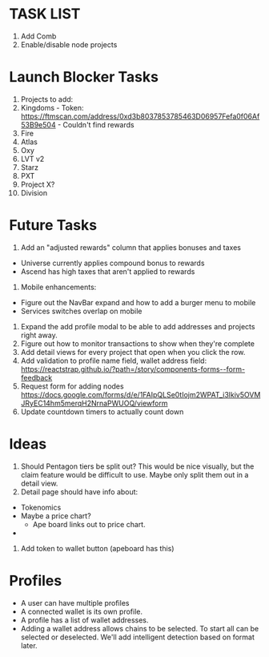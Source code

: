 # TASK LIST
1. Add Comb
1. Enable/disable node projects

# Launch Blocker Tasks
1. Projects to add:
  1. Kingdoms
    - Token: https://ftmscan.com/address/0xd3b8037853785463D06957Fefa0f06Af53B9e504
    - Couldn't find rewards
  1. Fire
  1. Atlas
  1. Oxy
  1. LVT v2
  1. Starz
  1. PXT
  1. Project X?
  1. Division

# Future Tasks
1. Add an "adjusted rewards" column that applies bonuses and taxes
  - Universe currently applies compound bonus to rewards
  - Ascend has high taxes that aren't applied to rewards
1. Mobile enhancements:
  - Figure out the NavBar expand and how to add a burger menu to mobile
  - Services switches overlap on mobile
1. Expand the add profile modal to be able to add addresses and projects right away.
1. Figure out how to monitor transactions to show when they're complete
1. Add detail views for every project that open when you click the row.
1. Add validation to profile name field, wallet address field: https://reactstrap.github.io/?path=/story/components-forms--form-feedback
1. Request form for adding nodes https://docs.google.com/forms/d/e/1FAIpQLSe0tIojm2WPAT_i3lkiv5OVMJRyEC14hm5merqH2NrnaPWUOQ/viewform
1. Update countdown timers to actually count down

# Ideas
1. Should Pentagon tiers be split out? This would be nice visually, but the claim feature would be difficult to use. Maybe only split them out in a detail view.
1. Detail page should have info about:
  - Tokenomics
  - Maybe a price chart?
    - Ape board links out to price chart.
  -
1. Add token to wallet button (apeboard has this)

# Profiles

* A user can have multiple profiles
* A connected wallet is its own profile.
* A profile has a list of wallet addresses.
* Adding a wallet address allows chains to be selected. To start all can be selected or deselected. We'll add intelligent detection based on format later.
